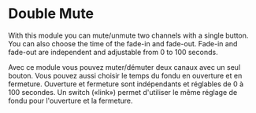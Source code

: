 # Double Mute

With this module you can mute/unmute two channels with a single button. You can
also choose the time of the fade-in and fade-out. Fade-in and fade-out are
independent and adjustable from 0 to 100 seconds.

Avec ce module vous pouvez muter/démuter deux canaux avec un seul bouton. Vous
pouvez aussi choisir le temps du fondu en ouverture et en fermeture. Ouverture
et fermeture sont indépendants et réglables de 0 à 100 secondes.
Un switch («link») permet d'utiliser le même réglage de fondu pour l'ouverture
et la fermeture.
